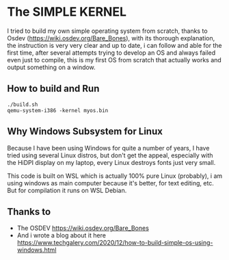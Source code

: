 # The SIMPLE KERNEL

I tried to build my own simple operating system from scratch, thanks to Osdev (https://wiki.osdev.org/Bare_Bones), with its thorough explanation, the instruction is very very clear and up to date, i can follow and able for the first time, after several attempts trying to develop an OS and always failed even just to compile, this is my first OS from scratch that actually works and output something on a window.

## How to build and Run

```
./build.sh
qemu-system-i386 -kernel myos.bin
```

## Why Windows Subsystem for Linux
Because I have been using Windows for quite a number of years, I have tried using several Linux distros, but don't get the appeal, especially with the HiDPI display on my laptop, every Linux destroys fonts just very small.

This code is built on WSL which is actually 100% pure Linux (probably), i am using windows as main computer because it's better, for text editing, etc. But for compilation it runs on WSL Debian.

## Thanks to
- The OSDEV https://wiki.osdev.org/Bare_Bones
- And i wrote a blog about it here https://www.techgalery.com/2020/12/how-to-build-simple-os-using-windows.html

